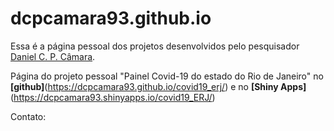 # dcpcamara93.github.io

Essa é a página pessoal dos projetos desenvolvidos pelo pesquisador [Daniel C. P. Câmara](http://lattes.cnpq.br/1360297898724057).

Página do projeto pessoal "Painel Covid-19 do estado do Rio de Janeiro" no **[github]**(https://dcpcamara93.github.io/covid19_erj/) e no **[Shiny Apps]**(https://dcpcamara93.shinyapps.io/covid19_ERJ/)

Contato: 
